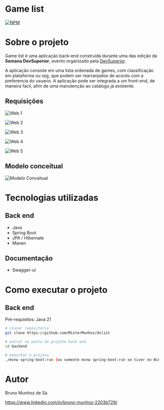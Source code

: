 # Game list 
[![NPM](https://img.shields.io/npm/l/react)](https://github.com/MisterMunhoz/dslist/blob/main/LICENSE) 

# Sobre o projeto

Game list é uma aplicação back-end construída durante uma das edição da **Semana DevSuperior**, evento organizado pela [DevSuperior](https://devsuperior.com "Site da DevSuperior").

A aplicação consiste em uma lista ordenada de games, com classificação em plataforma ou rpg, que podem ser rearranjados de acordo com a preferencia do usuario. A aplicação pode ser integrada
a um front-end, de maneira facil, afim de uma manutenção ao catalogo já existente.

## Requisições

![Web 1](https://raw.githubusercontent.com/MisterMunhoz/Imagens/refs/heads/main/Dslist.Imagens/game-list-controller.png)

![Web 2](https://raw.githubusercontent.com/MisterMunhoz/Imagens/refs/heads/main/Dslist.Imagens/game-list-controller%202.png)

![Web 3](https://raw.githubusercontent.com/MisterMunhoz/Imagens/refs/heads/main/Dslist.Imagens/game-controller.png)

![Web 4](https://raw.githubusercontent.com/MisterMunhoz/Imagens/refs/heads/main/Dslist.Imagens/game-controller%202.png)

![Web 5](https://raw.githubusercontent.com/MisterMunhoz/Imagens/refs/heads/main/Dslist.Imagens/schemas.png)

## Modelo conceitual
![Modelo Conceitual](https://raw.githubusercontent.com/MisterMunhoz/Imagens/refs/heads/main/Dslist.Imagens/modelo-conceitual.png)

# Tecnologias utilizadas
## Back end
- Java
- Spring Boot
- JPA / Hibernate
- Maven
## Documentação
- Swagger-ui

# Como executar o projeto

## Back end
Pré-requisitos: Java 21

```bash
# clonar repositório
git clone https://github.com/MisterMunhoz/dslist

# entrar na pasta do projeto back end
cd backend

# executar o projeto
./mvnw spring-boot:run (ou somente mvnw spring-boot:run se tiver no Windows)
```

# Autor

Bruno Munhoz de Sá

https://www.linkedin.com/in/bruno-munhoz-2203b729/
